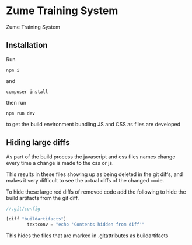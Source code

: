 # Zume Training System
Zume Training System

## Installation

Run

`npm i`

and

`composer install`

then run

`npm run dev`

to get the build environment bundling JS and CSS as files are developed

## Hiding large diffs

As part of the build process the javascript and css files names change every time a change is made to the css or js.

This results in these files showing up as being deleted in the git diffs, and makes it very difficult to see the actual diffs of the changed code.

To hide these large red diffs of removed code add the following to hide the build artifacts from the git diff.

```js
//.git/config

[diff "buildartifacts"]
        textconv = "echo 'Contents hidden from diff'"
```

This hides the files that are marked in .gitattributes as buildartifacts
